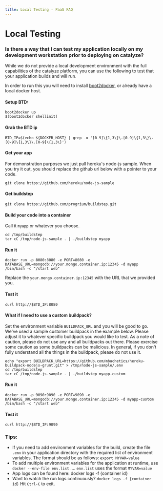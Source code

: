```yaml
---
title: Local Testing - PaaS FAQ
---
```


# Local Testing

### Is there a way that I can test my application locally on my development workstation prior to deploying on catalyze?

While we do not provide a local development environment with the full capabilities of the catalyze platform, you can use the following to test that your application builds and will run. 

In order to run this you will need to install [boot2docker](http://boot2docker.io/), or already have a local docker host. 


#### Setup BTD:

```
boot2docker up
$(boot2docker shellinit)
```
 
#### Grab the BTD ip
```
BTD_IP=$(echo ${DOCKER_HOST} | grep -o '[0-9]\{1,3\}\.[0-9]\{1,3\}\.[0-9]\{1,3\}\.[0-9]\{1,3\}')
```
#### Get your app

For demonstration purposes we just pull heroku's node-js sample. When you try it out, you should replace the github url below with a pointer to your code.

```
git clone https://github.com/heroku/node-js-sample 
``` 


#### Get buildstep

```
git clone https://github.com/progrium/buildstep.git
```
 
#### Build your code into a container

Call it `myapp` or whatever you choose.

```
cd /tmp/buildstep
tar cC /tmp/node-js-sample . | ./buildstep myapp
```
 
#### Run it

```
docker run -p 8080:8080 -e PORT=8080 -e DATABASE_URL=mongodb://your.mongo.container.ip:12345 -d myapp /bin/bash -c "/start web"
```

Replace the ``your.mongo.container.ip:12345`` with the URL that we provided you.
 
#### Test it

```
curl http://$BTD_IP:8080
```
 
#### What if I need to use a custom buildpack?

Set the environment variable `BUILDPACK_URL` and you will be good to go. We've used a sample customer buildpack in the example below. Please adjust it to whatever specific buildpack you would like to test. As a note of caution, please do not use any and all buildpacks out there. Please exercise some caution as some buildpacks can be malicious. In general, if you don't fully understand all the things in the buildpack, please do not use it.

```
echo "export BUILDPACK_URL=https://github.com/mbuchetics/heroku-buildpack-nodejs-grunt.git" > /tmp/node-js-sample/.env
cd /tmp/buildstep
tar cC /tmp/node-js-sample . | ./buildstep myapp-custom
```
 
#### Run it
```
docker run -p 9090:9090 -e PORT=9090 -e DATABASE_URL=mongodb://your.mongo.container.ip:12345 -d myapp-custom /bin/bash -c "/start web"
```
 
#### Test it
```
curl http://$BTD_IP:9090
```


### Tips:

- If you need to add environment variables for the build, create the file `.env` in your application directory with the required list of environment variables. The format should be as follows: `export MYVAR=value`
- To add multiple environment variables for the application at runtime, use `docker --env-file env.list` .... `env.list` uses the format `MYVAR=value`
- App logs can be found here: docker logs -f {container id}
- Want to watch the run logs continuously? `docker logs -f {container id}` Hit `Ctrl-C` to exit.